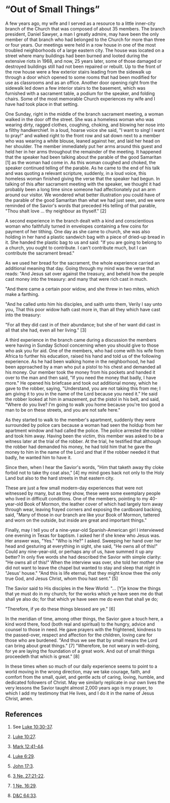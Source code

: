 # “Out of Small Things”

A few years ago, my wife and I served as a resource to a little inner-city
branch of the Church that was composed of about 35 members. The branch
president, Daniel Sawyer, a man I greatly admire, may have been the only
member of that branch who had belonged to the Church for more than three or
four years. Our meetings were held in a row house in one of the most troubled
neighborhoods of a large eastern city. The house was located on a street where
many buildings had been burned and looted during the extensive riots in 1968,
and now, 25 years later, some of those damaged or destroyed buildings still
had not been repaired or rebuilt. Up to the front of the row house were a few
exterior stairs leading from the sidewalk up through a door which opened to
some rooms that had been modified for use as classrooms and as an office.
Another door opening right from the sidewalk led down a few interior stairs to
the basement, which was furnished with a sacrament table, a podium for the
speaker, and folding chairs. Some of the most memorable Church experiences my
wife and I have had took place in that setting.

One Sunday, right in the middle of the branch sacrament meeting, a woman
walked in the door off the street. She was a homeless woman who was wearing
dirty, ragged clothes, coughing, choking, and blowing her nose into a filthy
handkerchief. In a loud, hoarse voice she said, "I want to sing! I want to
pray!" and walked right to the front row and sat down next to a member who was
wearing a white blouse, leaned against her, and laid her head on her shoulder.
The member immediately put her arms around this guest and held her in her arms
throughout the remainder of the meeting. It happened that the speaker had been
talking about the parable of the good Samaritan [1]  as the woman had come in.
As this woman coughed and choked, the speaker continued telling of the
parable. As he came to the end of his talk and was quoting a relevant
scripture, suddenly, in a loud voice, this homeless woman finished giving the
verse that the speaker had begun. In talking of this after sacrament meeting
with the speaker, we thought it had probably been a long time since someone
had affectionately put an arm around our visitor. We wondered what better
illustration you could have of the parable of the good Samaritan than what we
had just seen, and we were reminded of the Savior's words that preceded His
telling of that parable, "Thou shalt love ... thy neighbour as thyself." [2]

A second experience in the branch dealt with a kind and conscientious woman
who faithfully turned in envelopes containing a few coins for payment of her
tithing. One day as she came to church, she was also holding in her hand a
plastic sandwich bag with a piece of dried-up bread in it. She handed the
plastic bag to us and said: "If you are going to belong to a church, you ought
to contribute. I can't contribute much, but I can contribute the sacrament
bread."

As we used her bread for the sacrament, the whole experience carried an
additional meaning that day. Going through my mind was the verse that reads:
"And Jesus sat over against the treasury, and beheld how the people cast money
into the treasury: and many that were rich cast in much.

"And there came a certain poor widow, and she threw in two mites, which make a
farthing.

"And he called unto him his disciples, and saith unto them, Verily I say unto
you, That this poor widow hath cast more in, than all they which have cast
into the treasury:

"For all they did cast in of their abundance; but she of her want did cast in
all that she had, even all her living." [3]

A third experience in the branch came during a discussion the members were
having in Sunday School concerning when you should give to those who ask you
for aid. One of the members, who had come with his wife from Africa to further
his education, raised his hand and told us of the following experience. As he
had been walking home in the neighborhood, he had been approached by a man who
put a pistol to his chest and demanded all his money. Our member took the
money from his pockets and handed it over to the man and then said, "If you
need the money that badly, I have more." He opened his briefcase and took out
additional money, which he gave to the robber, saying, "Understand, you are
not taking this from me; I am giving it to you in the name of the Lord because
you need it." He said the robber looked at him in amazement, put the pistol in
his belt, and said, "Where do you live? I'm going to walk you home because
you're too good a man to be on these streets, and you are not safe here."

As they started to walk to the member's apartment, suddenly they were
surrounded by police cars because a woman had seen the holdup from her
apartment window and had called the police. The police arrested the robber and
took him away. Having been the victim, this member was asked to be a witness
later at the trial of the robber. At the trial, he testified that although the
robber had demanded his money, he had told him that he gave the money to him
in the name of the Lord and that if the robber needed it that badly, he wanted
him to have it.

Since then, when I hear the Savior's words, "Him that taketh away thy cloke
forbid not to take thy coat also," [4]  my mind goes back not only to the Holy
Land but also to the hard streets in that eastern city.

These are just a few small modern-day experiences that were not witnessed by
many, but as they show, these were some exemplary people who lived in
difficult conditions. One of the members, pointing to my 40-year-old Book of
Mormon, the leather cover of which had largely torn away through wear, leaving
frayed corners and exposing the cardboard backing, said, "Many of those in our
branch are like your Book of Mormon, tattered and worn on the outside, but
inside are great and important things."

Finally, may I tell you of a nine-year-old Spanish-American girl I interviewed
one evening in Texas for baptism. I asked her if she knew who Jesus was. Her
answer was, "Yes." "Who is He?" I asked. Sweeping her hand over her head and
gesturing at everything in sight, she said, "He owns all of this!" Could any
nine-year-old, or perhaps any of us, have summed it up any better? In only
five words she had described the Savior with simple clarity: "He owns all of
this!" When the interview was over, she told her mother she did not want to
leave the chapel but wanted to stay and sleep that night in "Jesus' house."
"And this is life eternal, that they might know thee the only true God, and
Jesus Christ, whom thou hast sent." [5]

The Savior said to His disciples in the New World: "... [Y]e know the things
that ye must do in my church; for the works which ye have seen me do that
shall ye also do; for that which ye have seen me do even that shall ye do;

"Therefore, if ye do these things blessed are ye." [6]

In the meridian of time, among other things, the Savior gave a touch here, a
kind word there, food (both real and spiritual) to the hungry, advice and
counsel to those in need. He gave prayers with the frightened, kindness to the
passed-over, respect and affection for the children, loving care for those who
are burdened. "And thus we see that by small means the Lord can bring about
great things." [7]  "Wherefore, be not weary in well-doing, for ye are laying
the foundation of a great work. And out of small things proceedeth that which
is great." [8]

In these times when so much of our daily experience seems to point to a world
moving in the wrong direction, may we take courage, faith, and comfort from
the small, quiet, and gentle acts of caring, loving, humble, and dedicated
followers of Christ. May we similarly replicate in our own lives the very
lessons the Savior taught almost 2,000 years ago is my prayer, to which I add
my testimony that He lives, and I do it in the name of Jesus Christ, amen.

## References

  1.  See [Luke 10:30-37](https://www.lds.org/scriptures/nt/luke/10.30-37?lang=eng#29).

  2.   [Luke 10:27](https://www.lds.org/scriptures/nt/luke/10.27?lang=eng#26).

  3.   [Mark 12:41-44](https://www.lds.org/scriptures/nt/mark/12.41-44?lang=eng#40).

  4.   [Luke 6:29](https://www.lds.org/scriptures/nt/luke/6.29?lang=eng#28).

  5.   [John 17:3](https://www.lds.org/scriptures/nt/john/17.3?lang=eng#2).

  6.   [3 Ne. 27:21-22](https://www.lds.org/scriptures/bofm/3-ne/27.21-22?lang=eng#20).

  7.   [1 Ne. 16:29](https://www.lds.org/scriptures/bofm/1-ne/16.29?lang=eng#28).

  8.   [D&amp;C 64:33](https://www.lds.org/scriptures/dc-testament/dc/64.33?lang=eng#32).

